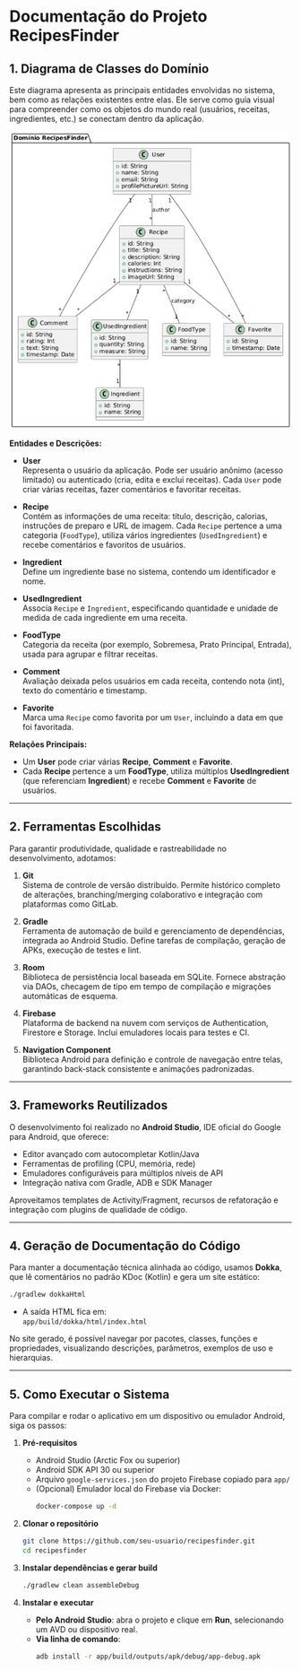# Documentação do Projeto RecipesFinder

## 1. Diagrama de Classes do Domínio

Este diagrama apresenta as principais entidades envolvidas no sistema, bem como as relações existentes entre elas. Ele serve como guia visual para compreender como os objetos do mundo real (usuários, receitas, ingredientes, etc.) se conectam dentro da aplicação.

![Diagrama de Classes](Diagrama.png)

**Entidades e Descrições:**

- **User**\
  Representa o usuário da aplicação. Pode ser usuário anônimo (acesso limitado) ou autenticado (cria, edita e exclui receitas). Cada `User` pode criar várias receitas, fazer comentários e favoritar receitas.

- **Recipe**\
  Contém as informações de uma receita: título, descrição, calorias, instruções de preparo e URL de imagem. Cada `Recipe` pertence a uma categoria (`FoodType`), utiliza vários ingredientes (`UsedIngredient`) e recebe comentários e favoritos de usuários.

- **Ingredient**\
  Define um ingrediente base no sistema, contendo um identificador e nome.

- **UsedIngredient**\
  Associa `Recipe` e `Ingredient`, especificando quantidade e unidade de medida de cada ingrediente em uma receita.

- **FoodType**\
  Categoria da receita (por exemplo, Sobremesa, Prato Principal, Entrada), usada para agrupar e filtrar receitas.

- **Comment**\
  Avaliação deixada pelos usuários em cada receita, contendo nota (int), texto do comentário e timestamp.

- **Favorite**\
  Marca uma `Recipe` como favorita por um `User`, incluindo a data em que foi favoritada.

**Relações Principais:**

- Um **User** pode criar várias **Recipe**, **Comment** e **Favorite**.
- Cada **Recipe** pertence a um **FoodType**, utiliza múltiplos **UsedIngredient** (que referenciam **Ingredient**) e recebe **Comment** e **Favorite** de usuários.

---

## 2. Ferramentas Escolhidas

Para garantir produtividade, qualidade e rastreabilidade no desenvolvimento, adotamos:

1. **Git**\
   Sistema de controle de versão distribuído. Permite histórico completo de alterações, branching/merging colaborativo e integração com plataformas como GitLab.

2. **Gradle**\
   Ferramenta de automação de build e gerenciamento de dependências, integrada ao Android Studio. Define tarefas de compilação, geração de APKs, execução de testes e lint.

3. **Room**\
   Biblioteca de persistência local baseada em SQLite. Fornece abstração via DAOs, checagem de tipo em tempo de compilação e migrações automáticas de esquema.

4. **Firebase**\
   Plataforma de backend na nuvem com serviços de Authentication, Firestore e Storage. Inclui emuladores locais para testes e CI.

5. **Navigation Component**\
   Biblioteca Android para definição e controle de navegação entre telas, garantindo back‑stack consistente e animações padronizadas.

---

## 3. Frameworks Reutilizados

O desenvolvimento foi realizado no **Android Studio**, IDE oficial do Google para Android, que oferece:

- Editor avançado com autocompletar Kotlin/Java
- Ferramentas de profiling (CPU, memória, rede)
- Emuladores configuráveis para múltiplos níveis de API
- Integração nativa com Gradle, ADB e SDK Manager

Aproveitamos templates de Activity/Fragment, recursos de refatoração e integração com plugins de qualidade de código.

---

## 4. Geração de Documentação do Código

Para manter a documentação técnica alinhada ao código, usamos **Dokka**, que lê comentários no padrão KDoc (Kotlin) e gera um site estático:

```bash
./gradlew dokkaHtml
```

- A saída HTML fica em:\
  `app/build/dokka/html/index.html`

No site gerado, é possível navegar por pacotes, classes, funções e propriedades, visualizando descrições, parâmetros, exemplos de uso e hierarquias.

---

## 5. Como Executar o Sistema

Para compilar e rodar o aplicativo em um dispositivo ou emulador Android, siga os passos:

1. **Pré-requisitos**

   - Android Studio (Arctic Fox ou superior)
   - Android SDK API 30 ou superior
   - Arquivo `google-services.json` do projeto Firebase copiado para `app/`
   - (Opcional) Emulador local do Firebase via Docker:
     ```bash
     docker-compose up -d
     ```

2. **Clonar o repositório**

   ```bash
   git clone https://github.com/seu-usuario/recipesfinder.git
   cd recipesfinder
   ```

3. **Instalar dependências e gerar build**

   ```bash
   ./gradlew clean assembleDebug
   ```

4. **Instalar e executar**

   - **Pelo Android Studio**: abra o projeto e clique em **Run**, selecionando um AVD ou dispositivo real.
   - **Via linha de comando**:
     ```bash
     adb install -r app/build/outputs/apk/debug/app-debug.apk
     ```

